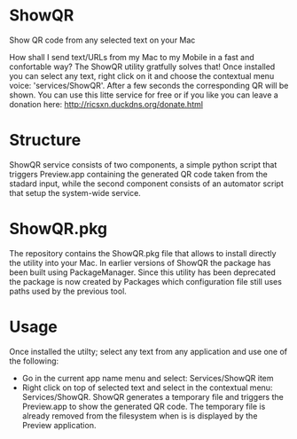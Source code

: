 ShowQR
======

Show QR code from any selected text on your Mac

How shall I send text/URLs from my Mac to my Mobile in a fast and confortable way?
The ShowQR utility gratfully solves that!
Once installed you can select any text, right click on it and choose the contextual menu voice: 'services/ShowQR'. After a few seconds the corresponding QR will be shown.
You can use this litte service for free or if you like you can leave a donation here: http://ricsxn.duckdns.org/donate.html

Structure
==========
ShowQR service consists of two components, a simple python script that triggers Preview.app containing the generated QR code taken from the stadard input, while the second component consists of an automator script that setup the system-wide service.

ShowQR.pkg
==========
The repository contains the ShowQR.pkg file that allows to install directly the utility into your Mac.
In earlier versions of ShowQR the package has been built using PackageManager. Since this utility has been deprecated the package is now created by Packages which configuration file still uses paths used by the previous tool.

Usage
=====
Once installed the utilty; select any text from any application and use one of the following:
 - Go in the current app name menu and select: Services/ShowQR item
 - Right click on top of selected text and select in the contextual menu: Services/ShowQR.
ShowQR generates a temporary file and triggers the Preview.app to show the generated QR code. The temporary file is already removed from the filesystem when is is displayed by the Preview application.
